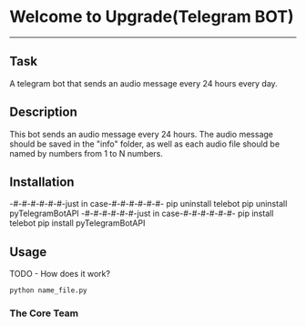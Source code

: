 # Welcome to Upgrade(Telegram BOT)
***

## Task
 A telegram bot that sends an audio message every 24 hours every day.

## Description
 This bot sends an audio message every 24 hours. The audio message should be saved in the "info" folder, as well as each audio file should be named by numbers from 1 to N numbers.

## Installation
-#-#-#-#-#-#-just in case-#-#-#-#-#-#-
pip uninstall telebot
pip uninstall pyTelegramBotAPI
-#-#-#-#-#-#-just in case-#-#-#-#-#-#-
pip install telebot
pip install pyTelegramBotAPI

## Usage
TODO - How does it work?
```
python name_file.py
```

### The Core Team
